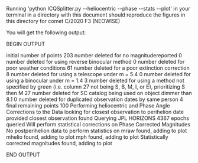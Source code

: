 Running 'python ICQSplitter.py --heliocentric --phase --stats --plot' in your terminal
in a directory with this document should reproduce the figures in this directory for comet C/2020 F3 (NEOWISE)

You will get the following output:

BEGIN OUTPUT

initial number of points  203
number deleted for no magnitudereported 0
number deleted for using reverse binocular method 0
number deleted for poor weather conditions 61
number deleted for a poor extinction correction 8
number deleted for using a telescope under m = 5.4 0
number deleted for using a binocular under m = 1.4 3
number deleted for using a method not specified by green (i.e. column 27 not being S, B, M, I, or E), prioritizing S then M 27
number deleted for SC catalog being used on object dimmer than 8.1  0
number deleted for duplicated observation dates by same person 4
final remaining points 100
Performing heliocentric and Phase Angle Corrections to the Data
looking for closest observation to perihelion date provided
closest observation found
Querying JPL HORIZONS
4367 epochs queried
Will perform statistical corrections on Phase Corrected Magnitudes
No postperihelion data to perform statistics on
mraw found, adding to plot
mhelio found, adding to plot
mph found, adding to plot
Statistically corrected magnitudes found, adding to plot

END OUTPUT